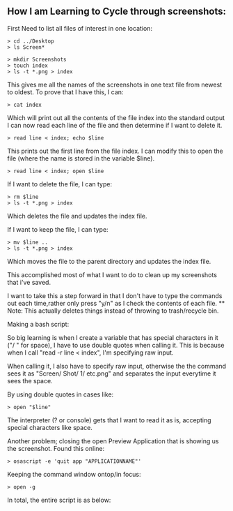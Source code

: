 ## How I am Learning to Cycle through screenshots:

First Need to list all files of interest in one location:
```
> cd ../Desktop
> ls Screen*

> mkdir Screenshots
> touch index
> ls -t *.png > index
```

This gives me all the names of the screenshots in one text file from newest to oldest.
To prove that I have this, I can:
```
> cat index
```
Which will print out all the contents of the file index into the standard output
I can now read each line of the file and then determine if I want to delete it.
```
> read line < index; echo $line
```
This prints out the first line from the file index.
I can modify this to open the file (where the name is stored in the variable $line).
```
> read line < index; open $line
```
If I want to delete the file, I can type:
```
> rm $line
> ls -t *.png > index
```
Which deletes the file and updates the index file.

If I want to keep the file, I can type:
```
> mv $line ..
> ls -t *.png > index
```
Which moves the file to the parent directory and updates the index file.

This accomplished most of what I want to do to clean up my screenshots that i've saved.


I want to take this a step forward in that I don't have to type the commands out each time,rather only press "y/n" as I check the contents of each file.
** Note: This actually deletes things instead of throwing to trash/recycle bin.



Making a bash script:

So big learning is when I create a variable that has special characters in it ("/ " for space), I have to use double quotes when calling it.
This is because when I call "read -r line < index", I'm specifying raw input.

When calling it, I also have to specify raw input, otherwise the the command sees it as "Screen/ Shot/ 1/ etc.png" and separates the input everytime it sees the space.

By using double quotes in cases like:
```
> open "$line"
```
The interpreter (? or console) gets that I want to read it as is, accepting special characters like space.


Another problem; closing the open Preview Application that is showing us the screenshot.
Found this online:
```
> osascript -e 'quit app "APPLICATIONNAME"'
```
Keeping the command window ontop/in focus:
```
> open -g
```


In total, the entire script is as below:


